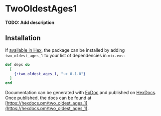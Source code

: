 # TwoOldestAges1

**TODO: Add description**

## Installation

If [available in Hex](https://hex.pm/docs/publish), the package can be installed
by adding `two_oldest_ages_1` to your list of dependencies in `mix.exs`:

```elixir
def deps do
  [
    {:two_oldest_ages_1, "~> 0.1.0"}
  ]
end
```

Documentation can be generated with [ExDoc](https://github.com/elixir-lang/ex_doc)
and published on [HexDocs](https://hexdocs.pm). Once published, the docs can
be found at [https://hexdocs.pm/two_oldest_ages_1](https://hexdocs.pm/two_oldest_ages_1).

